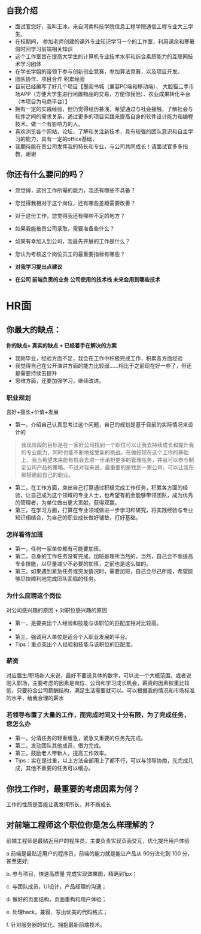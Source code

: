 ## 自我介绍
+ 面试官您好，我叫王冰，来自河南科技学院信息工程学院通信工程专业大三学生。
+ 在校期间， 参加老师创建的课外专业知识学习一个的工作室，利用课余和寒暑假时间学习前端相关知识 
+ 这个工作室旨在提高大学生的计算机专业技术水平和综合素质能力的互联网技术学习团体
+ 在学长学姐的带领下参与创新创业竞赛，参加算法竞赛，以及项目开发。
+ 团队协作、项目合作 积累经验
+ 目前已经编写了好几个项目【墨阅书城（兼容PC端和移动端）、  大脸猫二手市场APP（方便大学生进行闲置物品的交易，方便你我他）、农业成果转化平台（本项目为电商平台）】  
+ 拥有一定的实践经验，但仍觉得经历甚浅，希望通过与社会接触，了解社会与软件之间的需求关系，通过更多的项目实践来提高自身的软件设计能力和编程技术。做一个有影响力的人。
+ 喜欢浏览各个网站，论坛，了解和关注新技术，具有较强的团队意识和自主学习的能力，具有一定的office基础，
+ 我期待能在贵公司发挥我的特长和专业，与公司共同成长！请面试官多多指教，谢谢

##  你还有什么要问的吗？
+ 您觉得，这份工作所需的能力，我还有哪些不具备？
+ 您觉得我相对于这个岗位，还有哪些差距需要改善？
+ 对于这份工作，您觉得我还有哪些不足的地方？

+ 如果我能被贵公司录取，需要准备些什么？
+ 如果有幸加入到公司，我最先开展的工作是什么？

+ 您认为考核这个岗位员工的最重要指标有哪些？

+ **对我学习提出点建议**
+ **在公司 前端负责的业务 公司使用的技术栈 未来会用到哪些技术**

# HR面

## 你最大的缺点：
**你的缺点= 真实的缺点 + 已经着手在解决的方案**
+ 我刚毕业，经验方面不足，我会在工作中积极完成工作，积累各方面经验
+ 我觉得自己在公开演讲方面的能力比较弱……相比于之前现在好一些了，但还是需要持续去提升
+ 思维方面，还要加强学习，继续改进。

### 职业规划
喜好+擅长+价值+发展
+ 第一，介绍自己认真思考过这个问题，自己的规划是基于目前的实际情况来设计的
>我现阶段的目标是在一家好公司找到一个职位可以让我去持续成长和提升我的专业能力，同时也能不断地接受新的挑战。在做好现在这个工作的基础上，我当希望未来能有机会去进一步承担更多的管理任务，并且可以参与制定公司产品的策略。不过对我来说，最重要的是找到一家公司，可以让我在那搭建起自己的职业。
+ 第二，在工作方面，突出自己打算通过积极完成工作任务，积累各方面的经验，让自己成为这个领域的专业人士，也希望有机会能够带领团队，成为优秀的管理者，为单位做出更大贡献，获得双赢。
+ 第三，在学习方面，打算在专业领域做进一步学习和研究，将实践经验与专业知识相结合，为自己的职业成长做好铺垫，打好基础。
### 怎样看待加班
+ 第一，任何一家单位都有可能要加班。
+ 第二，自身的工作任务没有完成，加班是理所当然的，当然，自己会不断提高专业技能，以尽量减少不必要的加班，之前也是这么做的。
+ 第三，如果遇到紧急任务或突发情况时，需要加班，自己会尽己所能，希望能够尽快顺利地完成团队面临的任务。
### 为什么应聘这个岗位
 对公司感兴趣的原因 + 对职位感兴趣的原因
+ 第一，是要突出个人经验和技能与该职位的匹配度相对比较高。
+ 
+ 第三，强调用人单位是适合个人职业发展的平台。
+ Tips：重点突出个人经验和技能与该职位的匹配度。
###  薪资
对应届生/职场新人来说，最好不要说具体的数字，可以说一个大概范围，或者说刚入职场，主要考虑的因素是岗位、公司和学习成长机会，薪资的因素权重比较低，只要符合公司薪酬结构，满足生活需要就可以。可以根据我的情况和市场标准的水平，给我合理的薪水

### 若领导布置了大量的工作，而完成时间又十分有限，为了完成任务，您怎么办
+ 第一，分清任务的轻重缓急，紧急又重要的任务先完成。
+ 第二，发动团队其他成员，借力完成。
+ 第三，鼓励老人带新人，提高工作效率。
+ Tips：实在是过重，以上方法全部用上了都不行，可以与领导协商，先完成几成，其他不重要的任务可以缓办。

## 你找工作时，最重要的考虑因素为何？
工作的性质是否能让我发挥所长，并不断成长

## 对前端工程师这个职位你是怎么样理解的？
前端工程师是最贴近用户的程序员，主要负责实现页面交互，优化提升用户体验

a.前端是最贴近用户的程序员，前端的能力就是能让产品从 90分进化到 100 分，甚至更好;

b. 参与项目，快速高质量 完成实现效果图，精确到1px；

c. 与团队成员，UI设计，产品经理的沟通；

d. 做好的页面结构，页面重构和用户体验；

e. 处理hack，兼容、写出优美的代码格式；

f. 针对服务器的优化、拥抱最新前端技术。